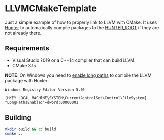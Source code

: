 # LLVMCMakeTemplate

Just a simple example of how to properly link to LLVM with CMake. It uses [Hunter](https://github.com/cpp-pm/gate) to automatically compile packages to the [HUNTER_ROOT](https://hunter.readthedocs.io/en/latest/reference/user-variables.html#hunter-root) if they are not already there.

## Requirements

- Visual Studio 2019 or a C++14 compiler that can build LLVM.
- CMake 3.15

**NOTE**: On Windows you need to [enable long paths](https://docs.microsoft.com/en-us/windows/win32/fileio/maximum-file-path-limitation?tabs=cmd#enable-long-paths-in-windows-10-version-1607-and-later) to compile the LLVM package with Hunter:

```
Windows Registry Editor Version 5.00

[HKEY_LOCAL_MACHINE\SYSTEM\CurrentControlSet\Control\FileSystem]
"LongPathsEnabled"=dword:00000001
```

## Building

```bash
mkdir build && cd build
cmake ..
```

